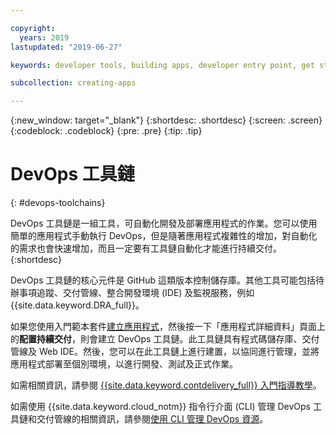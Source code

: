 ```yaml
---

copyright:
  years: 2019
lastupdated: "2019-06-27"

keywords: developer tools, building apps, developer entry point, get started coding, DevOps, toolchain

subcollection: creating-apps

---
```

{:new_window: target="_blank"}
{:shortdesc: .shortdesc}
{:screen: .screen}
{:codeblock: .codeblock}
{:pre: .pre}
{:tip: .tip}

# DevOps 工具鏈
{: #devops-toolchains}

DevOps 工具鏈是一組工具，可自動化開發及部署應用程式的作業。您可以使用簡單的應用程式手動執行 DevOps，但是隨著應用程式複雜性的增加，對自動化的需求也會快速增加，而且一定要有工具鏈自動化才能進行持續交付。
{:shortdesc}

DevOps 工具鏈的核心元件是 GitHub 這類版本控制儲存庫。其他工具可能包括待辦事項追蹤、交付管線、整合開發環境 (IDE) 及監視服務，例如 {{site.data.keyword.DRA_full}}。

如果您使用入門範本套件[建立應用程式](/docs/apps?topic=creating-apps-getting-started)，然後按一下「應用程式詳細資料」頁面上的**配置持續交付**，則會建立 DevOps 工具鏈。此工具鏈具有程式碼儲存庫、交付管線及 Web IDE。然後，您可以在此工具鏈上進行建置，以協同進行管理，並將應用程式部署至個別環境，以進行開發、測試及正式作業。

如需相關資訊，請參閱 [{{site.data.keyword.contdelivery_full}} 入門指導教學](/docs/services/ContinuousDelivery?topic=ContinuousDelivery-getting-started)。

如需使用 {{site.data.keyword.cloud_notm}} 指令行介面 (CLI) 管理 DevOps 工具鏈和交付管線的相關資訊，請參閱[使用 CLI 管理 DevOps 資源](/docs/cli?topic=cloud-cli-managing-devops-resources-cli)。
